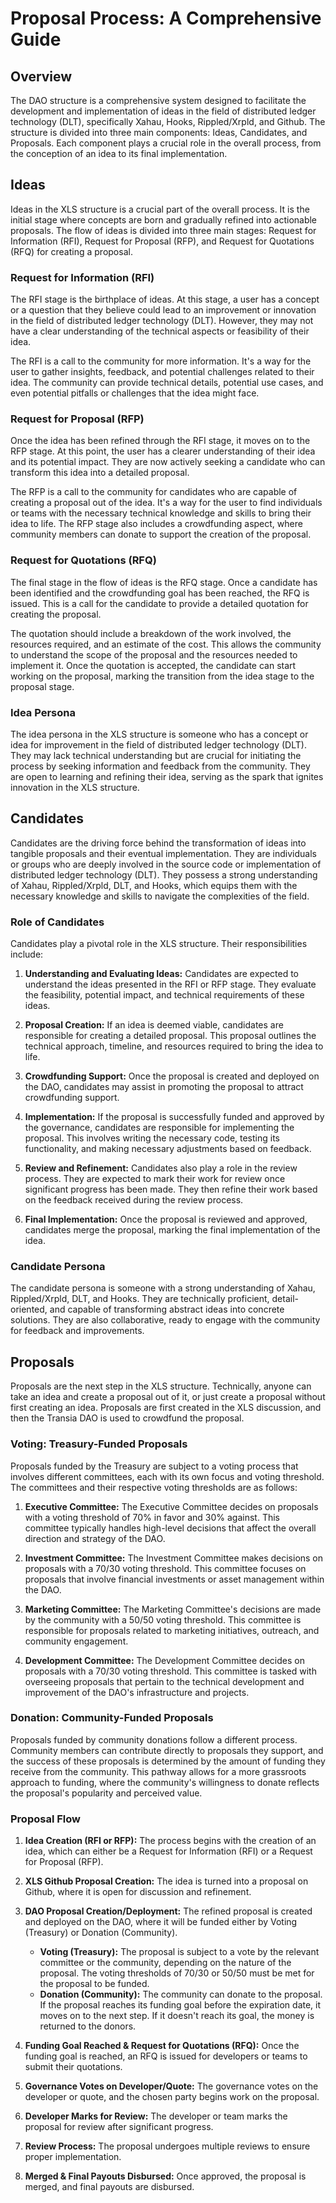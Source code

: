 # Proposal Process: A Comprehensive Guide

## Overview

The DAO structure is a comprehensive system designed to facilitate the development and implementation of ideas in the field of distributed ledger technology (DLT), specifically Xahau, Hooks, Rippled/Xrpld, and Github. The structure is divided into three main components: Ideas, Candidates, and Proposals. Each component plays a crucial role in the overall process, from the conception of an idea to its final implementation.

## Ideas

Ideas in the XLS structure is a crucial part of the overall process. It is the initial stage where concepts are born and gradually refined into actionable proposals. The flow of ideas is divided into three main stages: Request for Information (RFI), Request for Proposal (RFP), and Request for Quotations (RFQ) for creating a proposal.

### Request for Information (RFI)

The RFI stage is the birthplace of ideas. At this stage, a user has a concept or a question that they believe could lead to an improvement or innovation in the field of distributed ledger technology (DLT). However, they may not have a clear understanding of the technical aspects or feasibility of their idea. 

The RFI is a call to the community for more information. It's a way for the user to gather insights, feedback, and potential challenges related to their idea. The community can provide technical details, potential use cases, and even potential pitfalls or challenges that the idea might face.

### Request for Proposal (RFP)

Once the idea has been refined through the RFI stage, it moves on to the RFP stage. At this point, the user has a clearer understanding of their idea and its potential impact. They are now actively seeking a candidate who can transform this idea into a detailed proposal.

The RFP is a call to the community for candidates who are capable of creating a proposal out of the idea. It's a way for the user to find individuals or teams with the necessary technical knowledge and skills to bring their idea to life. The RFP stage also includes a crowdfunding aspect, where community members can donate to support the creation of the proposal.

### Request for Quotations (RFQ)

The final stage in the flow of ideas is the RFQ stage. Once a candidate has been identified and the crowdfunding goal has been reached, the RFQ is issued. This is a call for the candidate to provide a detailed quotation for creating the proposal.

The quotation should include a breakdown of the work involved, the resources required, and an estimate of the cost. This allows the community to understand the scope of the proposal and the resources needed to implement it. Once the quotation is accepted, the candidate can start working on the proposal, marking the transition from the idea stage to the proposal stage.

### Idea Persona

The idea persona in the XLS structure is someone who has a concept or idea for improvement in the field of distributed ledger technology (DLT). They may lack technical understanding but are crucial for initiating the process by seeking information and feedback from the community. They are open to learning and refining their idea, serving as the spark that ignites innovation in the XLS structure.

## Candidates

Candidates are the driving force behind the transformation of ideas into tangible proposals and their eventual implementation. They are individuals or groups who are deeply involved in the source code or implementation of distributed ledger technology (DLT). They possess a strong understanding of Xahau, Rippled/Xrpld, DLT, and Hooks, which equips them with the necessary knowledge and skills to navigate the complexities of the field.

### Role of Candidates

Candidates play a pivotal role in the XLS structure. Their responsibilities include:

1. **Understanding and Evaluating Ideas:** Candidates are expected to understand the ideas presented in the RFI or RFP stage. They evaluate the feasibility, potential impact, and technical requirements of these ideas.

2. **Proposal Creation:** If an idea is deemed viable, candidates are responsible for creating a detailed proposal. This proposal outlines the technical approach, timeline, and resources required to bring the idea to life.

3. **Crowdfunding Support:** Once the proposal is created and deployed on the DAO, candidates may assist in promoting the proposal to attract crowdfunding support.

4. **Implementation:** If the proposal is successfully funded and approved by the governance, candidates are responsible for implementing the proposal. This involves writing the necessary code, testing its functionality, and making necessary adjustments based on feedback.

5. **Review and Refinement:** Candidates also play a role in the review process. They are expected to mark their work for review once significant progress has been made. They then refine their work based on the feedback received during the review process.

6. **Final Implementation:** Once the proposal is reviewed and approved, candidates merge the proposal, marking the final implementation of the idea.

### Candidate Persona

The candidate persona is someone with a strong understanding of Xahau, Rippled/Xrpld, DLT, and Hooks. They are technically proficient, detail-oriented, and capable of transforming abstract ideas into concrete solutions. They are also collaborative, ready to engage with the community for feedback and improvements.

## Proposals

Proposals are the next step in the XLS structure. Technically, anyone can take an idea and create a proposal out of it, or just create a proposal without first creating an idea. Proposals are first created in the XLS discussion, and then the Transia DAO is used to crowdfund the proposal.

### Voting: Treasury-Funded Proposals

Proposals funded by the Treasury are subject to a voting process that involves different committees, each with its own focus and voting threshold. The committees and their respective voting thresholds are as follows:

1. **Executive Committee:** The Executive Committee decides on proposals with a voting threshold of 70% in favor and 30% against. This committee typically handles high-level decisions that affect the overall direction and strategy of the DAO.

2. **Investment Committee:** The Investment Committee makes decisions on proposals with a 70/30 voting threshold. This committee focuses on proposals that involve financial investments or asset management within the DAO.

3. **Marketing Committee:** The Marketing Committee's decisions are made by the community with a 50/50 voting threshold. This committee is responsible for proposals related to marketing initiatives, outreach, and community engagement.

4. **Development Committee:** The Development Committee decides on proposals with a 70/30 voting threshold. This committee is tasked with overseeing proposals that pertain to the technical development and improvement of the DAO's infrastructure and projects.

### Donation: Community-Funded Proposals

Proposals funded by community donations follow a different process. Community members can contribute directly to proposals they support, and the success of these proposals is determined by the amount of funding they receive from the community. This pathway allows for a more grassroots approach to funding, where the community's willingness to donate reflects the proposal's popularity and perceived value.

### Proposal Flow

1. **Idea Creation (RFI or RFP):** The process begins with the creation of an idea, which can either be a Request for Information (RFI) or a Request for Proposal (RFP).

2. **XLS Github Proposal Creation:** The idea is turned into a proposal on Github, where it is open for discussion and refinement.

3. **DAO Proposal Creation/Deployment:** The refined proposal is created and deployed on the DAO, where it will be funded either by Voting (Treasury) or Donation (Community).

    - **Voting (Treasury):** The proposal is subject to a vote by the relevant committee or the community, depending on the nature of the proposal. The voting thresholds of 70/30 or 50/50 must be met for the proposal to be funded.
    - **Donation (Community):** The community can donate to the proposal. If the proposal reaches its funding goal before the expiration date, it moves on to the next step. If it doesn't reach its goal, the money is returned to the donors.

4. **Funding Goal Reached & Request for Quotations (RFQ):** Once the funding goal is reached, an RFQ is issued for developers or teams to submit their quotations.

5. **Governance Votes on Developer/Quote:** The governance votes on the developer or quote, and the chosen party begins work on the proposal.

6. **Developer Marks for Review:** The developer or team marks the proposal for review after significant progress.

7. **Review Process:** The proposal undergoes multiple reviews to ensure proper implementation.

8. **Merged & Final Payouts Disbursed:** Once approved, the proposal is merged, and final payouts are disbursed.
